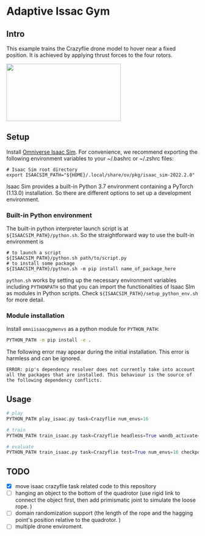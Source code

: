 # Adaptive Issac Gym

## Intro

This example trains the Crazyflie drone model to hover near a fixed position. It is achieved by applying thrust forces to the four rotors.

<img src="https://user-images.githubusercontent.com/6352136/185715165-b430a0c7-948b-4dce-b3bb-7832be714c37.gif" width="300" height="150"/>

## Setup

Install [Omniverse Isaac Sim](https://docs.omniverse.nvidia.com/app_isaacsim/app_isaacsim/install_workstation.html). For convenience, we recommend exporting the following environment variables to your ~/.bashrc or ~/.zshrc files:
```
# Isaac Sim root directory
export ISAACSIM_PATH="${HOME}/.local/share/ov/pkg/isaac_sim-2022.2.0"
```

Isaac Sim provides a built-in Python 3.7 environment containing a PyTorch (1.13.0) installation. So there are different options to set up a development environment.
 
### Built-in Python environment

The built-in python interpreter launch script is at `${ISAACSIM_PATH}/python.sh`. So the straightforward way to use the built-in environment is
```
# to launch a script
${ISAACSIM_PATH}/python.sh path/to/script.py
# to install some package
${ISAACSIM_PATH}/python.sh -m pip install name_of_package_here
```
`python.sh` works by setting up the necessary environment variables including `PYTHONPATH` so that you can import the functionalities of Isaac SIm as modules in Python scripts. Check `${ISAACSIM_PATH}/setup_python_env.sh` for more detail.


### Module installation

Install `omniisaacgymenvs` as a python module for `PYTHON_PATH`:

```bash
PYTHON_PATH -m pip install -e .
```

The following error may appear during the initial installation. This error is harmless and can be ignored.

```
ERROR: pip's dependency resolver does not currently take into account all the packages that are installed. This behaviour is the source of the following dependency conflicts.
```

## Usage
```python
# play
PYTHON_PATH play_isaac.py task=Crazyflie num_envs=16

# train
PYTHON_PATH train_isaac.py task=Crazyflie headless=True wandb_activate=True

# evaluate 
PYTHON_PATH train_isaac.py task=Crazyflie test=True num_envs=16 checkpoint=runs/Ant/nn/Ant.pth
```


## TODO 

 - [x] move isaac crazyflie task related code to this repository
 - [ ] hanging an object to the bottom of the quadrotor (use rigid link to connect the object first, then add primismatic joint to simulate the loose rope. )
 - [ ] domain randomization support (the length of the rope and the hagging point's position relative to the quadrotor. )
 - [ ] multiple drone enviroment. 
